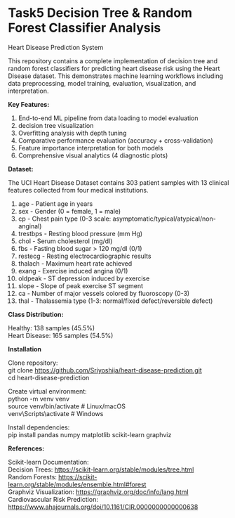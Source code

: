 # Task5 Decision Tree & Random Forest Classifier Analysis                                                                                                                            

Heart Disease Prediction System                                                                                                                                         

This repository contains a complete implementation of decision tree and random forest classifiers for predicting heart disease risk using the Heart Disease dataset. This demonstrates machine learning workflows including data preprocessing, model training, evaluation, visualization, and interpretation.                                                    

**Key Features:**

1. End-to-end ML pipeline from data loading to model evaluation
2. decision tree visualization
3. Overfitting analysis with depth tuning
4. Comparative performance evaluation (accuracy + cross-validation)
5. Feature importance interpretation for both models
6. Comprehensive visual analytics (4 diagnostic plots)                                                                                                                  

                      
**Dataset:**                                                                                                                                                         

The UCI Heart Disease Dataset contains 303 patient samples with 13 clinical features collected from four medical institutions.

1. age - Patient age in years
2. sex - Gender (0 = female, 1 = male)
3. cp - Chest pain type (0-3 scale: asymptomatic/typical/atypical/non-anginal)
4. trestbps - Resting blood pressure (mm Hg)
5. chol - Serum cholesterol (mg/dl)
6. fbs - Fasting blood sugar > 120 mg/dl (0/1)
7. restecg - Resting electrocardiographic results
8. thalach - Maximum heart rate achieved
9. exang - Exercise induced angina (0/1)
10. oldpeak - ST depression induced by exercise
11. slope - Slope of peak exercise ST segment
12. ca - Number of major vessels colored by fluoroscopy (0-3)
13. thal - Thalassemia type (1-3: normal/fixed defect/reversible defect)                                                                                                    

**Class Distribution:**

Healthy: 138 samples (45.5%)                                                                                                                                         
Heart Disease: 165 samples (54.5%)                                                                                                                                   

**Installation**

Clone repository:                                                                                                                                                     
git clone https://github.com/Sriyoshija/heart-disease-prediction.git                                                                                                     
cd heart-disease-prediction                                                                                                                                            

Create virtual environment:                                                                                                                                          
python -m venv venv                                                                                                                                                  
source venv/bin/activate  # Linux/macOS                                                                                                                                       
venv\Scripts\activate    # Windows                                                                                                                                   

Install dependencies:                                                                                                                                                        
pip install pandas numpy matplotlib scikit-learn graphviz                                                                                                              

**References:**                                                                                                                                                      

   Scikit-learn Documentation:                                                                                                                                       
Decision Trees: https://scikit-learn.org/stable/modules/tree.html                                                                                                         
Random Forests: https://scikit-learn.org/stable/modules/ensemble.html#forest                                                                                           
Graphviz Visualization: https://graphviz.org/doc/info/lang.html                                                                                                       
Cardiovascular Risk Prediction: https://www.ahajournals.org/doi/10.1161/CIR.0000000000000638



